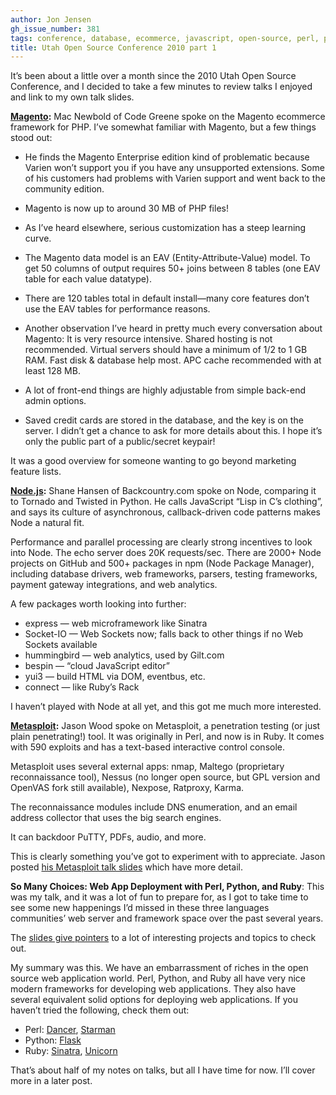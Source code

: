 ```yaml
---
author: Jon Jensen
gh_issue_number: 381
tags: conference, database, ecommerce, javascript, open-source, perl, python, ruby, security, magento
title: Utah Open Source Conference 2010 part 1
---
```


It’s been about a little over a month since the 2010 Utah Open Source Conference, and I decided to take a few minutes to review talks I enjoyed and link to my own talk slides.

**[Magento](https://www.magento.com/):** Mac Newbold of Code Greene spoke on the Magento ecommerce framework for PHP. I’ve somewhat familiar with Magento, but a few things stood out:

- He finds the Magento Enterprise edition kind of problematic because Varien won’t support you if you have any unsupported extensions. Some of his customers had problems with Varien support and went back to the community edition.

- Magento is now up to around 30 MB of PHP files!

- As I’ve heard elsewhere, serious customization has a steep learning curve.

- The Magento data model is an EAV (Entity-Attribute-Value) model. To get 50 columns of output requires 50+ joins between 8 tables (one EAV table for each value datatype).

- There are 120 tables total in default install—​many core features don’t use the EAV tables for performance reasons.

- Another observation I’ve heard in pretty much every conversation about Magento: It is very resource intensive. Shared hosting is not recommended. Virtual servers should have a minimum of 1/2 to 1 GB RAM. Fast disk & database help most. APC cache recommended with at least 128 MB.

- A lot of front-end things are highly adjustable from simple back-end admin options.

- Saved credit cards are stored in the database, and the key is on the server. I didn’t get a chance to ask for more details about this. I hope it’s only the public part of a public/secret keypair!

It was a good overview for someone wanting to go beyond marketing feature lists.

**[Node.js](https://nodejs.org/):** Shane Hansen of Backcountry.com spoke on Node, comparing it to Tornado and Twisted in Python. He calls JavaScript “Lisp in C’s clothing”, and says its culture of asynchronous, callback-driven code patterns makes Node a natural fit.

Performance and parallel processing are clearly strong incentives to look into Node. The echo server does 20K requests/sec. There are 2000+ Node projects on GitHub and 500+ packages in npm (Node Package Manager), including database drivers, web frameworks, parsers, testing frameworks, payment gateway integrations, and web analytics.

A few packages worth looking into further:

- express — web microframework like Sinatra
- Socket-IO — Web Sockets now; falls back to other things if no Web Sockets available
- hummingbird — web analytics, used by Gilt.com
- bespin — “cloud JavaScript editor”
- yui3 — build HTML via DOM, eventbus, etc.
- connect — like Ruby’s Rack

I haven’t played with Node at all yet, and this got me much more interested.

**[Metasploit](https://www.metasploit.com/):** Jason Wood spoke on Metasploit, a penetration testing (or just plain penetrating!) tool. It was originally in Perl, and now is in Ruby. It comes with 590 exploits and has a text-based interactive control console.

Metasploit uses several external apps: nmap, Maltego (proprietary reconnaissance tool), Nessus (no longer open source, but GPL version and OpenVAS fork still available), Nexpose, Ratproxy, Karma.

The reconnaissance modules include DNS enumeration, and an email address collector that uses the big search engines.

It can backdoor PuTTY, PDFs, audio, and more.

This is clearly something you’ve got to experiment with to appreciate. Jason posted [his Metasploit talk slides](https://web.archive.org/web/*/http://www.jwnetworkconsulting.com/downloads/utos-msf-2010.pdf) which have more detail.

**So Many Choices: Web App Deployment with Perl, Python, and Ruby**: This was my talk, and it was a lot of fun to prepare for, as I got to take time to see some new happenings I’d missed in these three languages communities’ web server and framework space over the past several years.

The [slides give pointers](https://jon.endpoint.com/utosc-2010-slides/) to a lot of interesting projects and topics to check out.

My summary was this. We have an embarrassment of riches in the open source web application world. Perl, Python, and Ruby all have very nice modern frameworks for developing web applications. They also have several equivalent solid options for deploying web applications. If you haven’t tried the following, check them out:

- Perl: [Dancer](http://perldancer.org/), [Starman](https://metacpan.org/release/Starman)
- Python: [Flask](http://flask.pocoo.org/)
- Ruby: [Sinatra](http://sinatrarb.com/), [Unicorn](https://unicorn.bogomips.org/)

That’s about half of my notes on talks, but all I have time for now. I’ll cover more in a later post.
